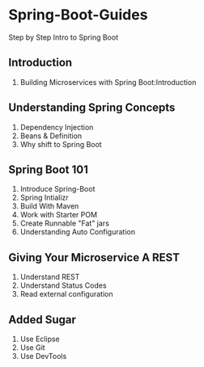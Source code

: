 # Spring-Boot-Guides
Step by Step Intro to Spring Boot 

## Introduction
1. Building Microservices with Spring Boot:Introduction

## Understanding Spring Concepts
1. Dependency Injection
2. Beans & Definition
3. Why shift to Spring Boot

## Spring Boot 101
1. Introduce Spring-Boot
2. Spring Intializr
3. Build With Maven
4. Work with Starter POM
5. Create Runnable "Fat" jars
6. Understanding Auto Configuration

## Giving Your Microservice A REST
1. Understand REST
2. Understand Status Codes
3. Read external configuration 

## Added Sugar

1. Use Eclipse 
2. Use Git 
3. Use DevTools
